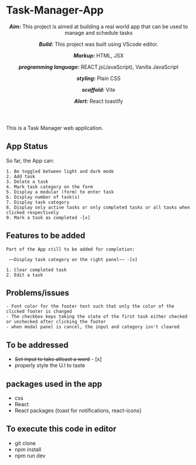 # Task-Manager-App

<header>

**_Aim:_** This project is aimed at building a real world app that can be used to manage and schedule tasks

**_Build:_** This project was built using VScode editor.

**_Markup:_** HTML, JSX

**_programming language:_** REACT.js(JavaScript), Vanilla JavaScript

**_styling:_** Plain CSS

**_scaffold:_** Vite

**_Alert:_** React toastify

<!-- {**_Timeline:_** Two - Three weeks.} -->

</header>

<Article>
This is a Task Manager web application.

## App Status

So far, the App can:

    1. Be toggled between light and dark mode
    2. Add task
    3. Delete a task
    4. Mark task category on the form
    5. Display a modular (form) to enter task
    6. Display number of task(s)
    7. Display task category
    8. Display only active tasks or only completed tasks or all tasks when clicked respectively
    9. Mark a task as completed -[x]

## Features to be added

    Part of the App still to be added for completion:

     ~~Display task category on the right panel~~ -[x]

    1. Clear completed task
    2. Edit a task

## Problems/issues

    - Font color for the footer text such that only the color of the clicked footer is changed
    - The checkbox keps taking the state of the first task either checked or unchecked after clicking the footer
    - when modal panel is cancel, the input and category isn't cleared

## To be addressed

- ~~Set input to take atleast a word~~ - [x]
- properly style the U.I to taste

</Article>

## packages used in the app

- css
- React
- React packages {toast for notifications, react-icons}

## To execute this code in editor

- git clone
- npm install
- npm run dev
